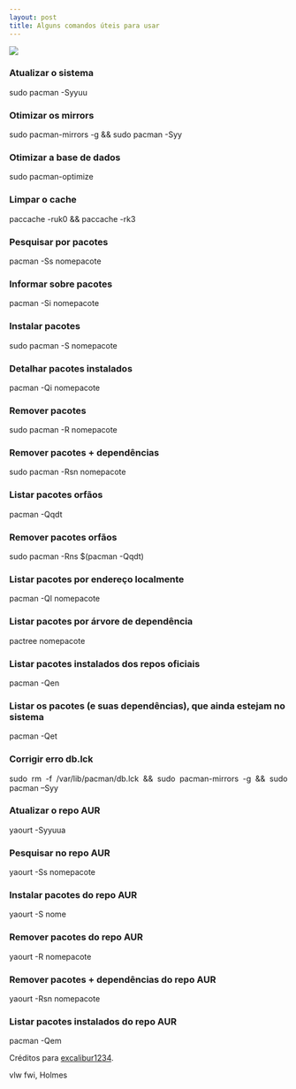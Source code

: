 ```yaml
---
layout: post
title: Alguns comandos úteis para usar
---
```


<img src="http://cmd.kz/wp-content/uploads/linux.jpg">

### Atualizar o sistema

sudo pacman -Syyuu

### Otimizar os mirrors

sudo pacman-mirrors -g && sudo pacman -Syy

### Otimizar a base de dados

sudo pacman-optimize

### Limpar o cache

paccache -ruk0 && paccache -rk3

### Pesquisar por pacotes

pacman -Ss nomepacote

### Informar sobre pacotes

pacman -Si nomepacote

### Instalar pacotes

sudo pacman -S nomepacote

### Detalhar pacotes instalados

pacman -Qi nomepacote

### Remover pacotes

sudo pacman -R nomepacote

### Remover pacotes + dependências

sudo pacman -Rsn nomepacote

### Listar pacotes orfãos

pacman -Qqdt

### Remover pacotes orfãos

sudo pacman -Rns $(pacman -Qqdt)

### Listar pacotes por endereço localmente

pacman -Ql nomepacote

### Listar pacotes por árvore de dependência

pactree nomepacote

### Listar pacotes instalados dos repos oficiais

pacman -Qen

### Listar os pacotes (e suas dependências), que ainda estejam no sistema

pacman -Qet

### Corrigir erro db.lck

<p style="text-align: justify;">sudo rm -f /var/lib/pacman/db.lck && sudo pacman-mirrors -g && sudo pacman –Syy</p>

### Atualizar o repo AUR

yaourt -Syyuua

### Pesquisar no repo AUR

yaourt -Ss nomepacote

### Instalar pacotes do repo AUR

yaourt -S nome

### Remover pacotes do repo AUR

yaourt -R nomepacote

### Remover pacotes + dependências do repo AUR

yaourt -Rsn nomepacote

### Listar pacotes instalados do repo AUR

pacman -Qem

Créditos para <a href="https://old.forum.manjaro.org/index.php?topic=21399.msg197970#msg197970">excalibur1234</a>.

vlw fwi, Holmes
